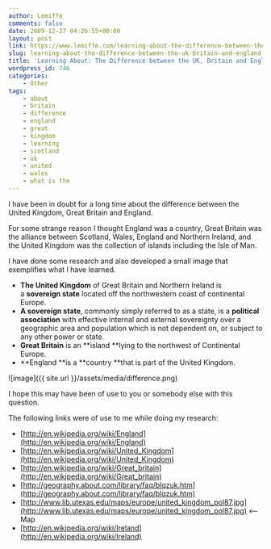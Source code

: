 ```yaml
---
author: Lemiffe
comments: false
date: 2009-12-27 04:26:55+00:00
layout: post
link: https://www.lemiffe.com/learning-about-the-difference-between-the-uk-britain-and-england/
slug: learning-about-the-difference-between-the-uk-britain-and-england
title: 'Learning About: The Difference between the UK, Britain and England'
wordpress_id: 746
categories:
    - Other
tags:
    - about
    - britain
    - difference
    - england
    - great
    - kingdom
    - learning
    - scotland
    - uk
    - united
    - wales
    - what is the
---
```


I have been in doubt for a long time about the difference between the United Kingdom, Great Britain and England.

For some strange reason I thought England was a country, Great Britain was the alliance between Scotland, Wales, England and Northern Ireland, and the United Kingdom was the collection of islands including the Isle of Man.

I have done some research and also developed a small image that exemplifies what I have learned.

-   **The United Kingdom** of Great Britain and Northern Ireland is a **sovereign state** located off the northwestern coast of continental Europe.
-   **A sovereign state**, commonly simply referred to as a state, is a **political association** with effective internal and external sovereignty over a geographic area and population which is not dependent on, or subject to any other power or state.
-   **Great Britain** is an **island **lying to the northwest of Continental Europe.
-   **England **is a **country **that is part of the United Kingdom.

![image]({{ site.url }}/assets/media/difference.png)

I hope this may have been of use to you or somebody else with this question.

The following links were of use to me while doing my research:

-   [http://en.wikipedia.org/wiki/England](http://en.wikipedia.org/wiki/England)
-   [http://en.wikipedia.org/wiki/United_Kingdom](http://en.wikipedia.org/wiki/United_Kingdom)
-   [http://en.wikipedia.org/wiki/Great_britain](http://en.wikipedia.org/wiki/Great_britain)
-   [http://geography.about.com/library/faq/blqzuk.htm](http://geography.about.com/library/faq/blqzuk.htm)
-   [http://www.lib.utexas.edu/maps/europe/united_kingdom_pol87.jpg](http://www.lib.utexas.edu/maps/europe/united_kingdom_pol87.jpg) <-- Map
-   [http://en.wikipedia.org/wiki/Ireland](http://en.wikipedia.org/wiki/Ireland)
